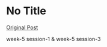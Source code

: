 # No Title

[Original Post](https://discourse.onlinedegree.iitm.ac.in/t/164277/479)

<p>week-5 session-1 &amp; week-5 session-3</p>